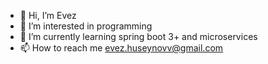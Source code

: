 - 👋 Hi, I’m Evez
- 👀 I’m interested in programming
- 🌱 I’m currently learning spring boot 3+ and microservices   
- 📫 How to reach me evez.huseynovv@gmail.com

<!---
evez12/evez12 is a ✨ special ✨ repository because its `README.md` (this file) appears on your GitHub profile.
You can click the Preview link to take a look at your changes.
--->
